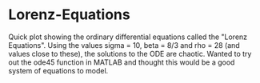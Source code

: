 # Lorenz-Equations
Quick plot showing the ordinary differential equations called the "Lorenz Equations". Using the values sigma = 10, beta = 8/3 and rho = 28 (and values close to these), the solutions to the ODE are chaotic. Wanted to try out the ode45 function in MATLAB and thought this would be a good system of equations to model. 
